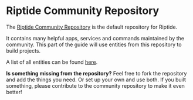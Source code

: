 # Riptide Community Repository

The [Riptide Community Repository] is the default repository for Riptide.

It contains many helpful apps, services and commands maintained by the community. This part
of the guide will use entities from this repository to build projects.

A list of all entities can be found [here](../../repo_docs).

**Is something missing from the repository?** Feel free to fork the repository and
add the things you need. Or set up your own and use both. If you built something, please
contribute to the community repository to make it even better!

[riptide community repository]: https://github.com/Parakoopa/riptide-repo
